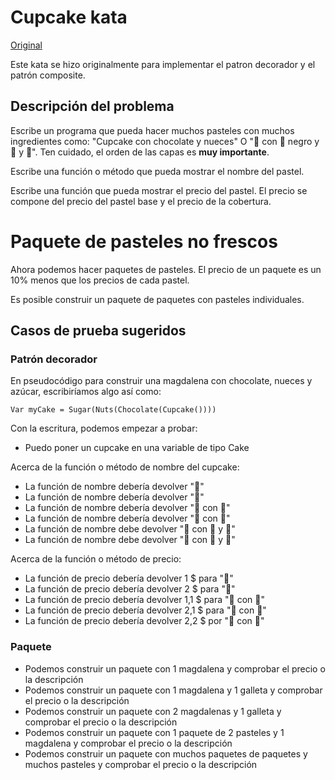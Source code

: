 # Cupcake kata

[Original](https://codingdojo.org/kata/cupcake/)

Este kata se hizo originalmente para implementar el patron decorador y el patrón composite.

## Descripción del problema

Escribe un programa que pueda hacer muchos pasteles con muchos ingredientes como: "Cupcake con chocolate y nueces" O "🧁 con  🍫 negro y 🥜 y 🍬". Ten cuidado, el orden de las capas es **muy importante**.

Escribe una función o método que pueda mostrar el nombre del pastel.

Escribe una función que pueda mostrar el precio del pastel. El precio se compone del precio del pastel base y el precio de la cobertura.

# Paquete de pasteles no frescos

Ahora podemos hacer paquetes de pasteles. El precio de un paquete es un 10% menos que los precios de cada pastel.

Es posible construir un paquete de paquetes con pasteles individuales.

## Casos de prueba sugeridos

### Patrón decorador

En pseudocódigo para construir una magdalena con chocolate, nueces y azúcar, escribiríamos algo así como:

```
Var myCake = Sugar(Nuts(Chocolate(Cupcake())))
```

Con la escritura, podemos empezar a probar:

* Puedo poner un cupcake en una variable de tipo Cake

Acerca de la función o método de nombre del cupcake: 

* La función de nombre debería devolver "🧁"
* La función de nombre debería devolver "🍪"
* La función de nombre debería devolver "🧁 con 🍫"
* La función de nombre debería devolver "🍪 con 🍫"
* La función de nombre debe devolver "🍪 con 🍫 y 🥜"
* La función de nombre debe devolver "🍪 con 🥜 y 🍫"

Acerca de la función o método de precio:

* La función de precio debería devolver 1 $ para "🧁"
* La función de precio debería devolver 2 $ para "🍪"
* La función de precio debería devolver 1,1 $ para "🧁 con 🍫"
* La función de precio debería devolver 2,1 $ para "🍪 con 🍫"
* La función de precio debería devolver 2,2 $ por "🍪 con 🥜"

### Paquete

* Podemos construir un paquete con 1 magdalena y comprobar el precio o la descripción
* Podemos construir un paquete con 1 magdalena y 1 galleta y comprobar el precio o la descripción
* Podemos construir un paquete con 2 magdalenas y 1 galleta y comprobar el precio o la descripción
* Podemos construir un paquete con 1 paquete de 2 pasteles y 1 magdalena y comprobar el precio o la descripción
* Podemos construir un paquete con muchos paquetes de paquetes y muchos pasteles y comprobar el precio o la descripción
